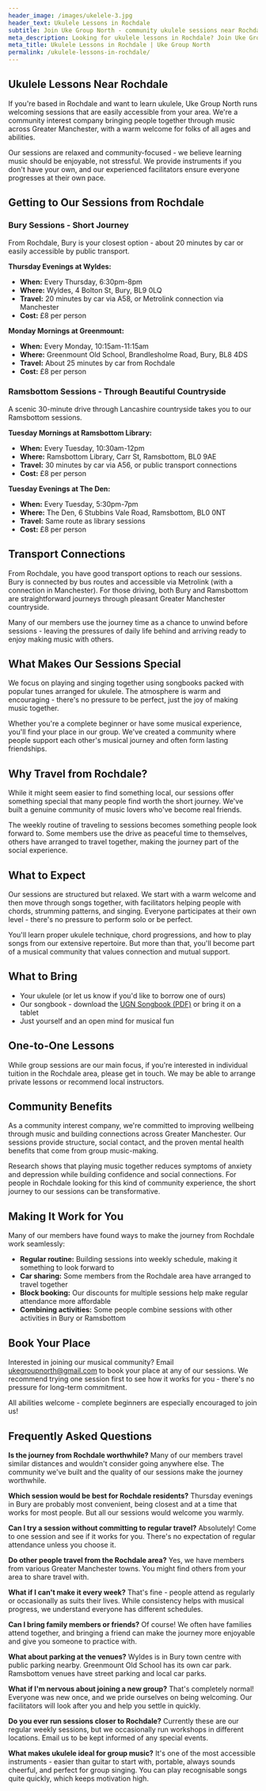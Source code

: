 ```yaml
---
header_image: /images/ukelele-3.jpg
header_text: Ukulele Lessons in Rochdale
subtitle: Join Uke Group North - community ukulele sessions near Rochdale
meta_description: Looking for ukulele lessons in Rochdale? Join Uke Group North's friendly sessions in nearby Bury and Ramsbottom. All ages welcome, instruments provided.
meta_title: Ukulele Lessons in Rochdale | Uke Group North
permalink: /ukulele-lessons-in-rochdale/
---
```


## Ukulele Lessons Near Rochdale

If you're based in Rochdale and want to learn ukulele, Uke Group North runs welcoming sessions that are easily accessible from your area. We're a community interest company bringing people together through music across Greater Manchester, with a warm welcome for folks of all ages and abilities.

Our sessions are relaxed and community-focused - we believe learning music should be enjoyable, not stressful. We provide instruments if you don't have your own, and our experienced facilitators ensure everyone progresses at their own pace.

## Getting to Our Sessions from Rochdale

### Bury Sessions - Short Journey

From Rochdale, Bury is your closest option - about 20 minutes by car or easily accessible by public transport.

**Thursday Evenings at Wyldes:**
- **When:** Every Thursday, 6:30pm-8pm
- **Where:** Wyldes, 4 Bolton St, Bury, BL9 0LQ
- **Travel:** 20 minutes by car via A58, or Metrolink connection via Manchester
- **Cost:** £8 per person

**Monday Mornings at Greenmount:**
- **When:** Every Monday, 10:15am-11:15am
- **Where:** Greenmount Old School, Brandlesholme Road, Bury, BL8 4DS
- **Travel:** About 25 minutes by car from Rochdale
- **Cost:** £8 per person

### Ramsbottom Sessions - Through Beautiful Countryside

A scenic 30-minute drive through Lancashire countryside takes you to our Ramsbottom sessions.

**Tuesday Mornings at Ramsbottom Library:**
- **When:** Every Tuesday, 10:30am-12pm
- **Where:** Ramsbottom Library, Carr St, Ramsbottom, BL0 9AE
- **Travel:** 30 minutes by car via A56, or public transport connections
- **Cost:** £8 per person

**Tuesday Evenings at The Den:**
- **When:** Every Tuesday, 5:30pm-7pm
- **Where:** The Den, 6 Stubbins Vale Road, Ramsbottom, BL0 0NT
- **Travel:** Same route as library sessions
- **Cost:** £8 per person

## Transport Connections

From Rochdale, you have good transport options to reach our sessions. Bury is connected by bus routes and accessible via Metrolink (with a connection in Manchester). For those driving, both Bury and Ramsbottom are straightforward journeys through pleasant Greater Manchester countryside.

Many of our members use the journey time as a chance to unwind before sessions - leaving the pressures of daily life behind and arriving ready to enjoy making music with others.

## What Makes Our Sessions Special

We focus on playing and singing together using songbooks packed with popular tunes arranged for ukulele. The atmosphere is warm and encouraging - there's no pressure to be perfect, just the joy of making music together.

Whether you're a complete beginner or have some musical experience, you'll find your place in our group. We've created a community where people support each other's musical journey and often form lasting friendships.

## Why Travel from Rochdale?

While it might seem easier to find something local, our sessions offer something special that many people find worth the short journey. We've built a genuine community of music lovers who've become real friends.

The weekly routine of traveling to sessions becomes something people look forward to. Some members use the drive as peaceful time to themselves, others have arranged to travel together, making the journey part of the social experience.

## What to Expect

Our sessions are structured but relaxed. We start with a warm welcome and then move through songs together, with facilitators helping people with chords, strumming patterns, and singing. Everyone participates at their own level - there's no pressure to perform solo or be perfect.

You'll learn proper ukulele technique, chord progressions, and how to play songs from our extensive repertoire. But more than that, you'll become part of a musical community that values connection and mutual support.

## What to Bring

- Your ukulele (or let us know if you'd like to borrow one of ours)
- Our songbook - download the [UGN Songbook (PDF)](/assets/UGN_Songbook_1.1.pdf) or bring it on a tablet
- Just yourself and an open mind for musical fun

## One-to-One Lessons

While group sessions are our main focus, if you're interested in individual tuition in the Rochdale area, please get in touch. We may be able to arrange private lessons or recommend local instructors.

## Community Benefits

As a community interest company, we're committed to improving wellbeing through music and building connections across Greater Manchester. Our sessions provide structure, social contact, and the proven mental health benefits that come from group music-making.

Research shows that playing music together reduces symptoms of anxiety and depression while building confidence and social connections. For people in Rochdale looking for this kind of community experience, the short journey to our sessions can be transformative.

## Making It Work for You

Many of our members have found ways to make the journey from Rochdale work seamlessly:

- **Regular routine:** Building sessions into weekly schedule, making it something to look forward to
- **Car sharing:** Some members from the Rochdale area have arranged to travel together
- **Block booking:** Our discounts for multiple sessions help make regular attendance more affordable
- **Combining activities:** Some people combine sessions with other activities in Bury or Ramsbottom

## Book Your Place

Interested in joining our musical community? Email [ukegroupnorth@gmail.com](mailto:ukegroupnorth@gmail.com) to book your place at any of our sessions. We recommend trying one session first to see how it works for you - there's no pressure for long-term commitment.

All abilities welcome - complete beginners are especially encouraged to join us!

## Frequently Asked Questions

**Is the journey from Rochdale worthwhile?**
Many of our members travel similar distances and wouldn't consider going anywhere else. The community we've built and the quality of our sessions make the journey worthwhile.

**Which session would be best for Rochdale residents?**
Thursday evenings in Bury are probably most convenient, being closest and at a time that works for most people. But all our sessions would welcome you warmly.

**Can I try a session without committing to regular travel?**
Absolutely! Come to one session and see if it works for you. There's no expectation of regular attendance unless you choose it.

**Do other people travel from the Rochdale area?**
Yes, we have members from various Greater Manchester towns. You might find others from your area to share travel with.

**What if I can't make it every week?**
That's fine - people attend as regularly or occasionally as suits their lives. While consistency helps with musical progress, we understand everyone has different schedules.

**Can I bring family members or friends?**
Of course! We often have families attend together, and bringing a friend can make the journey more enjoyable and give you someone to practice with.

**What about parking at the venues?**
Wyldes is in Bury town centre with public parking nearby. Greenmount Old School has its own car park. Ramsbottom venues have street parking and local car parks.

**What if I'm nervous about joining a new group?**
That's completely normal! Everyone was new once, and we pride ourselves on being welcoming. Our facilitators will look after you and help you settle in quickly.

**Do you ever run sessions closer to Rochdale?**
Currently these are our regular weekly sessions, but we occasionally run workshops in different locations. Email us to be kept informed of any special events.

**What makes ukulele ideal for group music?**
It's one of the most accessible instruments - easier than guitar to start with, portable, always sounds cheerful, and perfect for group singing. You can play recognisable songs quite quickly, which keeps motivation high.